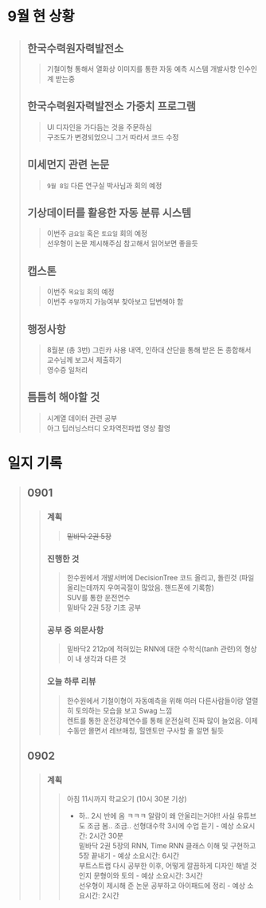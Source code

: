 # 9월 현 상황
>## 한국수력원자력발전소
>> 기철이형 통해서 열화상 이미지를 통한 자동 예측 시스템 개발사항 인수인계 받는중      
>## 한국수력원자력발전소 가중치 프로그램
>> UI 디자인을 가다듬는 것을 주문하심<br>
>> 구조도가 변경되었으니 그거 따라서 코드 수정
>## 미세먼지 관련 논문
>> `9월 8일` 다른 연구실 박사님과 회의 예정
>## 기상데이터를 활용한 자동 분류 시스템
>> 이번주 `금요일` 혹은 `토요일` 회의 예정</br>
>> 선우형이 논문 제시해주심 참고해서 읽어보면 좋을듯
>## 캡스톤
>> 이번주 `목요일` 회의 예정</br>
>> 이번주 `주말`까지 가능여부 찾아보고 답변해야 함
>## 행정사항
>> 8월분 (총 3번) 그린카 사용 내역, 인하대 산단을 통해 받은 돈 종합해서 교수님께 보고서 제출하기</br>
>> 영수증 일처리</br>
>## 틈틈히 해야할 것
>> 시계열 데이터 관련 공부</br>
>> 아그 딥러닝스터디 오차역전파법 영상 촬영</br>

# 일지 기록
>## 0901
>>### 계획
>>> ~~밑바닥 2권 5장~~
>>### 진행한 것
>>> 한수원에서 개발서버에 DecisionTree 코드 올리고, 돌린것 (파일 올리는데까지 우여곡절이 많았음. 핸드폰에 기록함)</br>
>>> SUV를 통한 운전연수</br>
>>> 밑바닥 2권 5장 기초 공부
>>### 공부 중 의문사항
>>> 밑바닥2 212p에 적혀있는 RNN에 대한 수학식(tanh 관련)의 형상이 내 생각과 다른 것
>>### 오늘 하루 리뷰
>>> 한수원에서 기철이형이 자동예측을 위해 여러 다른사람들이랑 열렬히 토의하는 모습을 보고 Swag 느낌</br>
>>> 렌트를 통한 운전강제연수를 통해 운전실력 진짜 많이 늘었음. 이제 수동만 몰면서 레브매칭, 힐앤토만 구사할 줄 알면 될듯</br>
>## 0902
>>### 계획
>>> 아침 11시까지 학교오기 (10시 30분 기상)</br>
>>> - 하.. 2시 반에 옴 ㅋㅋㅋ 알람이 왜 안울리는거야!! 사실 유튜브도 조금 봄.. 조금..
>>> 선형대수학 3시에 수업 듣기 - 예상 소요시간: 2시간 30분</br>
>>> 밑바닥 2권 5장의 RNN, Time RNN 클래스 이해 및 구현하고 5장 끝내기 - 예상 소요시간: 6시간</br>
>>> 부트스트랩 다시 공부한 이후, 어떻게 깔끔하게 디자인 해낼 것인지 문형이와 토의 - 예상 소요시간: 3시간</br>
>>> 선우형이 제시해 준 논문 공부하고 아이패드에 정리 - 예상 소요시간: 2시간</br>
